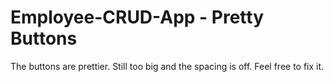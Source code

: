 # Employee-CRUD-App - Pretty Buttons

The buttons are prettier. Still too big and the spacing is off. 
Feel free to fix it.
